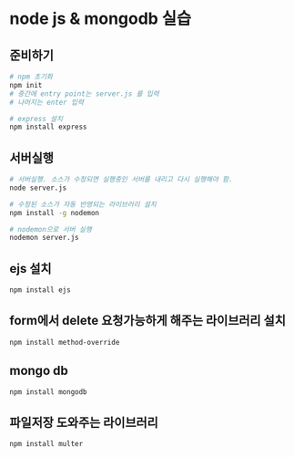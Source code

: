 # node js & mongodb 실습

## 준비하기

```bash
# npm 초기화
npm init
# 중간에 entry point는 server.js 를 입력
# 나머지는 enter 입력

# express 설치
npm install express
```

## 서버실행

```bash
# 서버실행. 소스가 수정되면 실행중인 서버를 내리고 다시 실행해야 함.
node server.js

# 수정된 소스가 자동 반영되는 라이브러리 설치
npm install -g nodemon

# nodemon으로 서버 실행
nodemon server.js
```

## ejs 설치

```bash
npm install ejs
```

## form에서 delete 요청가능하게 해주는 라이브러리 설치

```bash
npm install method-override
```

## mongo db

```bash
npm install mongodb
```

## 파일저장 도와주는 라이브러리

```bash
npm install multer
```